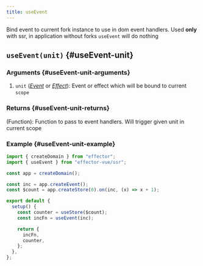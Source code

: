 ```yaml
---
title: useEvent
---
```


Bind event to current fork instance to use in dom event handlers. Used **only** with ssr, in application without forks `useEvent` will do nothing

## `useEvent(unit)` {#useEvent-unit}

### Arguments {#useEvent-unit-arguments}

1. `unit` ([_Event_](/en/api/effector/Event) or [_Effect_](/en/api/effector/Effect)): Event or effect which will be bound to current `scope`

### Returns {#useEvent-unit-returns}

(Function): Function to pass to event handlers. Will trigger given unit in current scope

### Example {#useEvent-unit-example}

```js
import { createDomain } from "effector";
import { useEvent } from "effector-vue/ssr";

const app = createDomain();

const inc = app.createEvent();
const $count = app.createStore(0).on(inc, (x) => x + 1);

export default {
  setup() {
    const counter = useStore($count);
    const incFn = useEvent(inc);

    return {
      incFn,
      counter,
    };
  },
};
```
